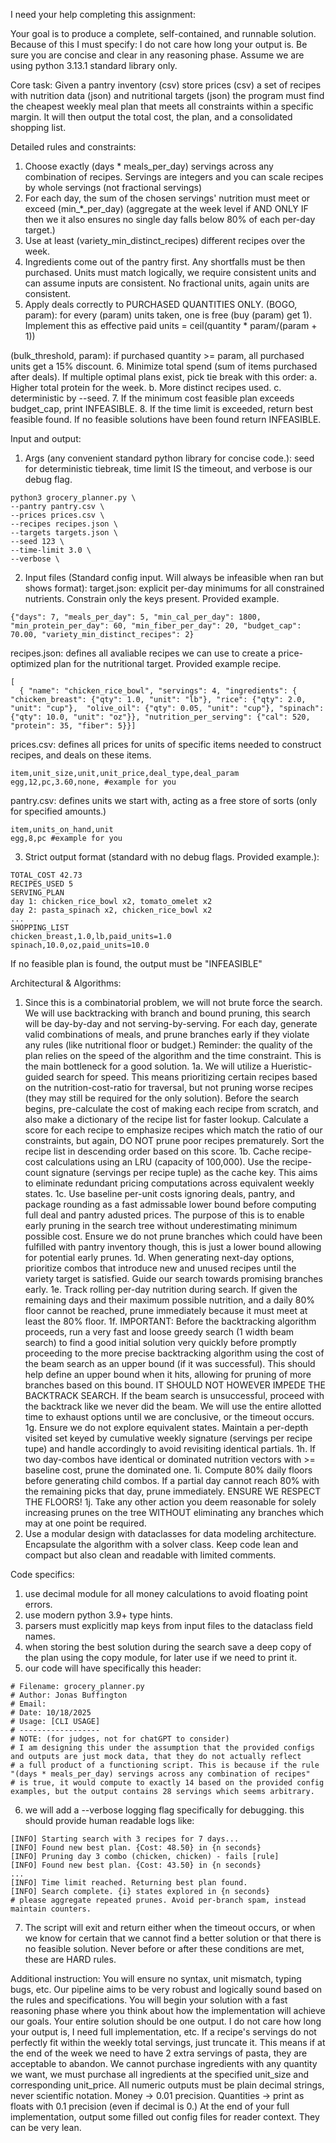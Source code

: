 I need your help completing this assignment:

Your goal is to produce a complete, self-contained, and runnable solution. Because of this I must specify: I do not care how long your output is. Be sure you are concise and clear in any reasoning phase. Assume we are using python 3.13.1 standard library only.

Core task:
Given a pantry inventory (csv) store prices (csv) a set of recipes with nutrition data (json) and nutritional targets (json) the program must find the cheapest weekly meal plan that meets all constraints within a specific margin. It will then output the  total cost, the plan, and a consolidated shopping list.

Detailed rules and constraints:
1. Choose exactly (days * meals_per_day) servings across any combination of recipes. Servings are integers and you can scale recipes by whole servings (not fractional servings)
2. For each day, the sum of the chosen servings' nutrition must meet or exceed (min_*_per_day) (aggregate at the week level if AND ONLY IF then we it also ensures no single day falls below 80% of each per-day target.)
3. Use at least (variety_min_distinct_recipes) different recipes over the week.
4. Ingredients come out of the pantry first. Any shortfalls must be then purchased. Units must match logically, we require consistent units and can assume inputs are consistent. No fractional units, again units are consistent.
5. Apply deals correctly to PURCHASED QUANTITIES ONLY. 
  (BOGO, param): for every (param) units taken, one is free (buy (param) get 1). 
  Implement this as effective paid units = ceil(quantity * param/(param + 1))

  (bulk_threshold, param): if purchased quantity >= param, all purchased units get a 15% discount.
6. Minimize total spend (sum of items purchased after deals). If multiple optimal plans exist, pick tie break with this order:
a. Higher total protein for the week. b. More distinct recipes used. c. deterministic by --seed.
7. If the minimum cost feasible plan exceeds budget_cap, print INFEASIBLE.
8. If the time limit is exceeded, return best feasible found. If no feasible solutions have been found return INFEASIBLE.

Input and output:
1. Args (any convenient standard python library for concise code.): seed for deterministic tiebreak, time limit IS the timeout, and verbose is our debug flag.
 ```
python3 grocery_planner.py \
--pantry pantry.csv \
--prices prices.csv \
--recipes recipes.json \
--targets targets.json \
--seed 123 \
--time-limit 3.0 \
--verbose \
```
2. Input files (Standard config input. Will always be infeasible when ran but shows format):
target.json: explicit per-day minimums for all constrained nutrients. Constrain only the keys present. Provided example.
```
{"days": 7, "meals_per_day": 5, "min_cal_per_day": 1800, "min_protein_per_day": 60, "min_fiber_per_day": 20, "budget_cap": 70.00, "variety_min_distinct_recipes": 2}
```

recipes.json: defines all avaliable recipes we can use to create a price-optimized plan for the nutritional target. Provided example recipe.
```
[
  { "name": "chicken_rice_bowl", "servings": 4, "ingredients": { "chicken_breast": {"qty": 1.0, "unit": "lb"}, "rice": {"qty": 2.0, "unit": "cup"},  "olive_oil": {"qty": 0.05, "unit": "cup"}, "spinach": {"qty": 10.0, "unit": "oz"}}, "nutrition_per_serving": {"cal": 520, "protein": 35, "fiber": 5}}]
```

prices.csv: defines all prices for units of specific items needed to construct recipes, and deals on these items.
```
item,unit_size,unit,unit_price,deal_type,deal_param
egg,12,pc,3.60,none, #example for you
```

pantry.csv: defines units we start with, acting as a free store of sorts (only for specified amounts.)
```
item,units_on_hand,unit
egg,8,pc #example for you
```
3. Strict output format (standard with no debug flags. Provided example.):
```
TOTAL_COST 42.73
RECIPES_USED 5
SERVING_PLAN
day 1: chicken_rice_bowl x2, tomato_omelet x2
day 2: pasta_spinach x2, chicken_rice_bowl x2
...
SHOPPING_LIST
chicken_breast,1.0,lb,paid_units=1.0
spinach,10.0,oz,paid_units=10.0
```
If no feasible plan is found, the output must be "INFEASIBLE"

Architectural & Algorithms:
1. Since this is a combinatorial problem, we will not brute force the search. We will use backtracking with branch and bound pruning, this search will be day-by-day and not serving-by-serving. For each day, generate valid combinations of meals, and prune branches early if they violate any rules (like nutritional floor or budget.) Reminder: the quality of the plan relies on the speed of the algorithm and the time constraint. This is the main bottleneck for a good solution.
  1a. We will utilize a Hueristic-guided search for speed. This means prioritizing certain recipes based on the nutrition-cost-ratio for traversal, but not pruning worse recipes (they may still be required for the only solution). Before the search begins, pre-calculate the cost of making each recipe from scratch, and also make a dictionary of the recipe list for faster lookup. Calculate a score for each recipe to emphasize recipes which match the ratio of our constraints, but again, DO NOT prune poor recipes prematurely. Sort the recipe list in descending order based on this score.
  1b. Cache recipe-cost calculations using an LRU (capacity of 100,000). Use the recipe-count signature (servings per recipe tuple) as the cache key. This aims to eliminate redundant pricing computations across equivalent weekly states.
  1c. Use baseline per-unit costs ignoring deals, pantry, and package rounding as a fast admissable lower bound before computing full deal and pantry adusted prices. The purpose of this is to enable early pruning in the search tree without underestimating minimum possible cost. Ensure we do not prune branches which could have been fulfilled with pantry inventory though, this is just a lower bound allowing for potential early prunes.
  1d. When generating next-day options, prioritize combos that introduce new and unused recipes until the variety target is satisfied. Guide our search towards promising branches early.
  1e. Track rolling per-day nutrition during search. If given the remaining days and their maximum possible nutrition, and a daily 80% floor cannot be reached, prune immediately because it must meet at least the 80% floor.
  1f. IMPORTANT: Before the backtracking algorithm proceeds, run a very fast and loose greedy search (1 width beam search) to find a good initial solution very quickly before promptly proceeding to the more precise backtracking algorithm using the cost of the beam search as an upper bound (if it was successful). This should help define an upper bound when it hits, allowing for pruning of more branches based on this bound. IT SHOULD NOT HOWEVER IMPEDE THE BACKTRACK SEARCH. If the beam search is unsuccessful, proceed with the backtrack like we never did the beam. We will use the entire allotted time to exhaust options until we are conclusive, or the timeout occurs.
  1g. Ensure we do not explore equivalent states. Maintain a per-depth visited set keyed by cumulative weekly signature (servings per recipe tupe) and handle accordingly to avoid revisiting identical partials.
  1h. If two day-combos have identical or dominated nutrition vectors with >= baseline cost, prune the dominated one.
  1i. Compute 80% daily floors before generating child combos. If a partial day cannot reach 80% with the remaining picks that day, prune immediately. ENSURE WE RESPECT THE FLOORS!
  1j. Take any other action you deem reasonable for solely increasing prunes on the tree WITHOUT eliminating any branches which may at one point be required.
2. Use a modular design with dataclasses for data modeling architecture. Encapsulate the algorithm with a solver class. Keep code lean and compact but also clean and readable with limited comments.

Code specifics:
1. use decimal module for all money calculations to avoid floating point errors.
2. use modern python 3.9+ type hints.
3. parsers must explicitly map keys from input files to the dataclass field names.
4. when storing the best solution during the search save a deep copy of the plan using the copy module, for later use if we need to print it.
5. our code will have specifically this header:
```
# Filename: grocery_planner.py
# Author: Jonas Buffington
# Email:
# Date: 10/18/2025
# Usage: [CLI USAGE]
# ------------------
# NOTE: (for judges, not for chatGPT to consider)
# I am designing this under the assumption that the provided configs and outputs are just mock data, that they do not actually reflect
# a full product of a functioning script. This is because if the rule "(days * meals_per_day) servings across any combination of recipes"
# is true, it would compute to exactly 14 based on the provided config examples, but the output contains 28 servings which seems arbitrary.
```
6. we will add a --verbose logging flag specifically for debugging. this should provide human readable logs like:
```
[INFO] Starting search with 3 recipes for 7 days...
[INFO] Found new best plan. {Cost: 48.50} in {n seconds}
[INFO] Pruning day 3 combo (chicken, chicken) - fails [rule]
[INFO] Found new best plan. {Cost: 43.50} in {n seconds}
...
[INFO] Time limit reached. Returning best plan found.
[INFO] Search complete. {i} states explored in {n seconds}
# please aggregate repeated prunes. Avoid per-branch spam, instead maintain counters.
```
7. The script will exit and return either when the timeout occurs, or when we know for certain that we cannot find a better solution or that there is no feasible solution. Never before or after these conditions are met, these are HARD rules.

Additional instruction:
You will ensure no syntax, unit mismatch, typing bugs, etc. Our pipeline aims to be very robust and logically sound based on the rules and specifications.
You will begin your solution with a fast reasoning phase where you think about how the implementation will achieve our goals.
Your entire solution should be one output. I do not care how long your output is, I need full implementation, etc.
If a recipe's servings do not perfectly fit within the weekly total servings, just truncate it. This means if at the end of the week we need to have 2 extra servings of pasta, they are acceptable to abandon.
We cannot purchase ingredients with any quantity we want, we must purchase all ingredients at the specified unit_size and corresponding unit_price.
All numeric outputs must be plain decimal strings, never scientific notation. Money -> 0.01 precision. Quantities -> print as floats with 0.1 precision (even if decimal is 0.)
At the end of your full implementation, output some filled out config files for reader context. They can be very lean.